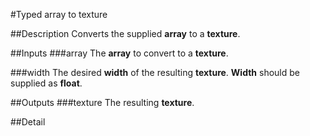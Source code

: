 #Typed array to texture

##Description
Converts the supplied **array** to a **texture**.

##Inputs
###array
The **array** to convert to a **texture**.

###width
The desired **width** of the resulting **texture**. **Width** should be supplied as **float**.

##Outputs
###texture
The resulting **texture**.

##Detail


